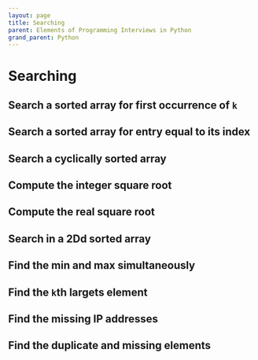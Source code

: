 ```yaml
---
layout: page
title: Searching
parent: Elements of Programming Interviews in Python
grand_parent: Python
---
```


# Searching

## Search a sorted array for first occurrence of `k`
## Search a sorted array for entry equal to its index
## Search a cyclically sorted array
## Compute the integer square root
## Compute the real square root
## Search in a 2Dd sorted array
## Find the min and max simultaneously
## Find the `k`th largets element
## Find the missing IP addresses
## Find the duplicate and missing elements
